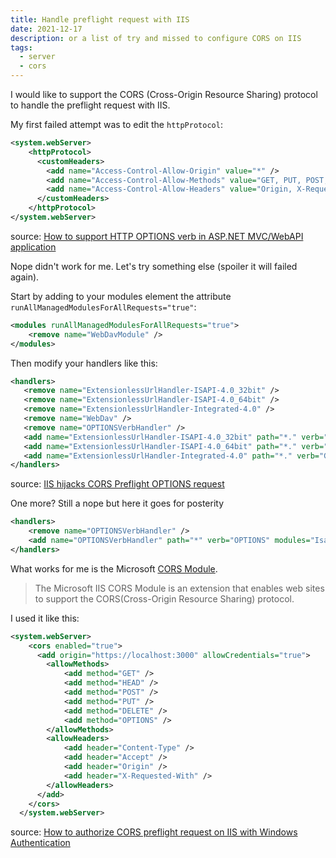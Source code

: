 ```yaml
---
title: Handle preflight request with IIS
date: 2021-12-17
description: or a list of try and missed to configure CORS on IIS
tags:
  - server
  - cors
---
```


I would like to support the CORS (Cross-Origin Resource Sharing) protocol to handle the preflight request with IIS.

My first failed attempt was to edit the `httpProtocol`:

```xml
<system.webServer>
    <httpProtocol>
      <customHeaders>
        <add name="Access-Control-Allow-Origin" value="*" />
        <add name="Access-Control-Allow-Methods" value="GET, PUT, POST, DELETE, HEAD, OPTIONS" />
        <add name="Access-Control-Allow-Headers" value="Origin, X-Requested-With, Content-Type, Accept" />
      </customHeaders>
    </httpProtocol>
</system.webServer>

```

source: [How to support HTTP OPTIONS verb in ASP.NET MVC/WebAPI application](https://stackoverflow.com/questions/19095777/how-to-support-http-options-verb-in-asp-net-mvc-webapi-application)

Nope didn't work for me. Let's try something else (spoiler it will failed again).

Start by adding to your modules element the attribute `runAllManagedModulesForAllRequests="true"`:

```xml
<modules runAllManagedModulesForAllRequests="true">
    <remove name="WebDavModule" />
</modules>
```

Then modify your handlers like this:

```xml
<handlers>
   <remove name="ExtensionlessUrlHandler-ISAPI-4.0_32bit" />
   <remove name="ExtensionlessUrlHandler-ISAPI-4.0_64bit" />
   <remove name="ExtensionlessUrlHandler-Integrated-4.0" />
   <remove name="WebDav" />
   <remove name="OPTIONSVerbHandler" />
   <add name="ExtensionlessUrlHandler-ISAPI-4.0_32bit" path="*." verb="GET,HEAD,POST,DEBUG,PUT,DELETE,PATCH,OPTIONS" modules="IsapiModule" scriptProcessor="%windir%\Microsoft.NET\Framework\v4.0.30319\aspnet_isapi.dll" preCondition="classicMode,runtimeVersionv4.0,bitness32" responseBufferLimit="0" />
   <add name="ExtensionlessUrlHandler-ISAPI-4.0_64bit" path="*." verb="GET,HEAD,POST,DEBUG,PUT,DELETE,PATCH,OPTIONS" modules="IsapiModule" scriptProcessor="%windir%\Microsoft.NET\Framework64\v4.0.30319\aspnet_isapi.dll" preCondition="classicMode,runtimeVersionv4.0,bitness64" responseBufferLimit="0" />
   <add name="ExtensionlessUrlHandler-Integrated-4.0" path="*." verb="GET,HEAD,POST,DEBUG,PUT,DELETE,PATCH,OPTIONS" type="System.Web.Handlers.TransferRequestHandler" preCondition="integratedMode,runtimeVersionv4.0" />
</handlers>
```

source: [IIS hijacks CORS Preflight OPTIONS request](https://stackoverflow.com/questions/22495240/iis-hijacks-cors-preflight-options-request)

One more? Still a nope but here it goes for posterity

```xml
<handlers>
    <remove name="OPTIONSVerbHandler" />
    <add name="OPTIONSVerbHandler" path="*" verb="OPTIONS" modules="IsapiModule" scriptProcessor="C:\Windows\System32\inetsrv\asp.dll" resourceType="Unspecified" requireAccess="None" />
</handlers>
``` 

What works for me is the Microsoft [CORS Module](https://docs.microsoft.com/en-us/iis/extensions/cors-module/cors-module-configuration-reference).

> The Microsoft IIS CORS Module is an extension that enables web sites to support the CORS(Cross-Origin Resource Sharing) protocol.

I used it like this:

```xml
<system.webServer>
    <cors enabled="true">
      <add origin="https://localhost:3000" allowCredentials="true">
        <allowMethods>
            <add method="GET" />
            <add method="HEAD" />
            <add method="POST" />
            <add method="PUT" /> 
            <add method="DELETE" />         
            <add method="OPTIONS" /> 
        </allowMethods>
        <allowHeaders>
            <add header="Content-Type" /> 
            <add header="Accept" /> 
            <add header="Origin" /> 
            <add header="X-Requested-With" /> 
        </allowHeaders>
      </add>
    </cors>
  </system.webServer>
```
source: [How to authorize CORS preflight request on IIS with Windows Authentication](https://stackoverflow.com/questions/49450854/how-to-authorize-cors-preflight-request-on-iis-with-windows-authentication)
